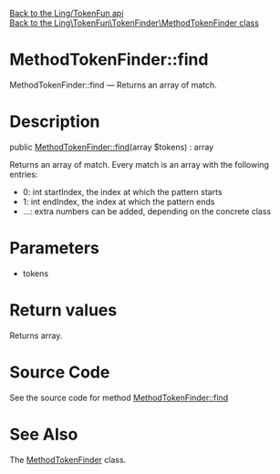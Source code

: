 [Back to the Ling/TokenFun api](https://github.com/lingtalfi/TokenFun/blob/master/doc/api/Ling/TokenFun.md)<br>
[Back to the Ling\TokenFun\TokenFinder\MethodTokenFinder class](https://github.com/lingtalfi/TokenFun/blob/master/doc/api/Ling/TokenFun/TokenFinder/MethodTokenFinder.md)


MethodTokenFinder::find
================



MethodTokenFinder::find — Returns an array of match.




Description
================


public [MethodTokenFinder::find](https://github.com/lingtalfi/TokenFun/blob/master/doc/api/Ling/TokenFun/TokenFinder/MethodTokenFinder/find.md)(array $tokens) : array




Returns an array of match.
Every match is an array with the following entries:

- 0: int startIndex, the index at which the pattern starts
- 1: int endIndex, the index at which the pattern ends
- ...: extra numbers can be added, depending on the concrete class




Parameters
================


- tokens

    


Return values
================

Returns array.








Source Code
===========
See the source code for method [MethodTokenFinder::find](https://github.com/lingtalfi/TokenFun/blob/master/TokenFinder/MethodTokenFinder.php#L38-L154)


See Also
================

The [MethodTokenFinder](https://github.com/lingtalfi/TokenFun/blob/master/doc/api/Ling/TokenFun/TokenFinder/MethodTokenFinder.md) class.



